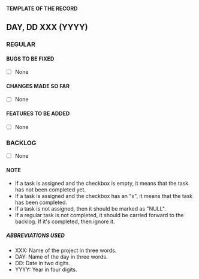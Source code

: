 #### TEMPLATE OF THE RECORD

## DAY, DD XXX (YYYY)
### REGULAR

#### BUGS TO BE FIXED
- [ ] None

#### CHANGES MADE SO FAR
- [ ] None

#### FEATURES TO BE ADDED
- [ ] None

### BACKLOG
- [ ] None



#### NOTE
- If a task is assigned and the checkbox is empty, it means that the task has not been completed yet.
- If a task is assigned and the checkbox has an "x", it means that the task has been completed.
- If a task is not assigned, then it should be marked as "NULL".
- If a regular task is not completed, it should be carried forward to the backlog. If it's completed, then ignore it.

##### ABBREVIATIONS USED
- XXX: Name of the project in three words.
- DAY: Name of the day in three words.
- DD: Date in two digits.
- YYYY: Year in four digits.